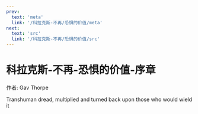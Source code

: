 ```yaml
---
prev:
  text: 'meta'
  link: '/科拉克斯-不再/恐惧的价值/meta'
next:
  text: 'src'
  link: '/科拉克斯-不再/恐惧的价值/src'
---
```


# 科拉克斯-不再-恐惧的价值-序章

作者: Gav Thorpe

Transhuman dread, multiplied and turned back upon those who would wield it

